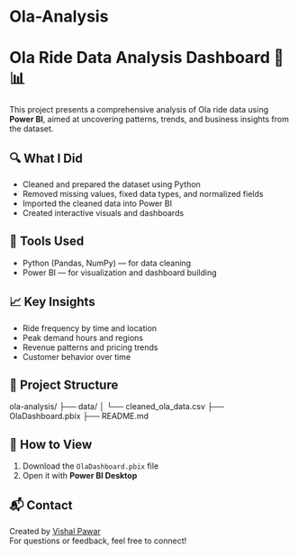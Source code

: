 # Ola-Analysis

# Ola Ride Data Analysis Dashboard 🚖📊

This project presents a comprehensive analysis of Ola ride data using **Power BI**, aimed at uncovering patterns, trends, and business insights from the dataset.

## 🔍 What I Did

- Cleaned and prepared the dataset using Python
- Removed missing values, fixed data types, and normalized fields
- Imported the cleaned data into Power BI
- Created interactive visuals and dashboards

## 🧰 Tools Used

- Python (Pandas, NumPy) — for data cleaning
- Power BI — for visualization and dashboard building

## 📈 Key Insights

- Ride frequency by time and location
- Peak demand hours and regions
- Revenue patterns and pricing trends
- Customer behavior over time

## 📁 Project Structure

ola-analysis/
├── data/
│ └── cleaned_ola_data.csv
├── OlaDashboard.pbix
├── README.md



## 🚀 How to View

1. Download the `OlaDashboard.pbix` file
2. Open it with **Power BI Desktop**

## 📬 Contact

Created by [Vishal Pawar](https://github.com/VishalPawar3696)  
For questions or feedback, feel free to connect!

